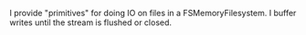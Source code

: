 I provide "primitives" for doing IO on files in a FSMemoryFilesystem. I buffer writes until the stream is flushed or closed. 